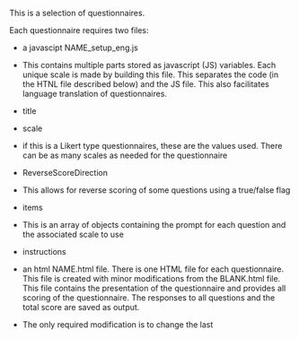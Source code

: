 This is a selection of questionnaires.

Each questionnaire requires two files:
* a javascipt NAME_setup_eng.js 
- This contains multiple parts stored as javascript (JS) variables. Each unique scale is made by building this file. This separates the code (in the HTNL file described below) and the JS file. This also facilitates language translation of questionnaires.
- title
- scale
- if this is a Likert type questionnaires, these are the values used. There can be as many scales as needed for the questionnaire
- ReverseScoreDirection
- This allows for reverse scoring of some questions using a true/false flag
- items
- This is an array of objects containing the prompt for each question and the associated scale to use
- instructions

- an html NAME.html file. There is one HTML file for each questionnaire. This file is created with minor modifications from the BLANK.html file. This file contains the presentation of the questionnaire and provides all scoring of the questionnaire. The responses to all questions and the total score are saved as output. 
- The only required modification is to change the last <script> impoirt line to the JS file name above.
